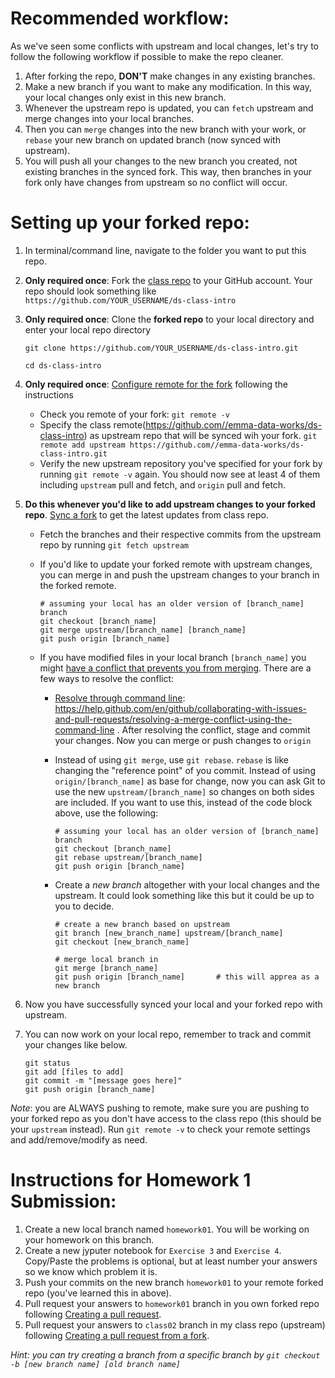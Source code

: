 # Recommended workflow:
As we've seen some conflicts with upstream and local changes, let's try to follow the following workflow if possible to make the repo cleaner.

1. After forking the repo, **DON'T** make changes in any existing branches.
2. Make a new branch if you want to make any modification. In this way, your local changes only exist in this new branch.
3. Whenever the upstream repo is updated, you can `fetch` upstream and merge changes into your local branches.
4. Then you can `merge` changes into the new branch with your work, or `rebase` your new branch on updated branch (now synced with upstream).
5. You will push all your changes to the new branch you created, not existing branches in the synced fork. This way, then branches in your fork only have changes from upstream so no conflict will occur.

# Setting up your forked repo:

1. In terminal/command line, navigate to the folder you want to put this repo.

2. **Only required once**: Fork the [class repo](https://github.com//emma-data-works/ds-class-intro) to your GitHub account. Your repo should look something like  
	`https://github.com/YOUR_USERNAME/ds-class-intro`

3. **Only required once**: Clone the **forked repo** to your local directory and enter your local repo directory
 
	```
	git clone https://github.com/YOUR_USERNAME/ds-class-intro.git
	
	cd ds-class-intro
	```

4. **Only required once**: [Configure remote for the fork](https://help.github.com/en/github/collaborating-with-issues-and-pull-requests/configuring-a-remote-for-a-fork) following the instructions
	- Check you remote of your fork: `git remote -v`
	- Specify the class remote(https://github.com//emma-data-works/ds-class-intro) as upstream repo that will be synced wih your fork. 
	  `git remote add upstream https://github.com//emma-data-works/ds-class-intro.git`
	- Verify the new upstream repository you've specified for your fork by running `git remote -v` again. You should now see at least 4 of them including `upstream` pull and fetch, and `origin` pull and fetch.
	
5. **Do this whenever you'd like to add upstream changes to your forked repo**. [Sync a fork](https://help.github.com/en/github/collaborating-with-issues-and-pull-requests/syncing-a-fork) to get the latest updates from class repo.
	
	- Fetch the branches and their respective commits from the upstream repo by running `git fetch upstream`
	- If you'd like to update your forked remote with upstream changes, you can merge in and push the upstream changes to your branch in the forked remote.
	
		```
		# assuming your local has an older version of [branch_name] branch
		git checkout [branch_name]
		git merge upstream/[branch_name] [branch_name]
		git push origin [branch_name]
		```

	- If you have modified files in your local branch `[branch_name]` you might [have a conflict that prevents you from merging](https://help.github.com/en/github/collaborating-with-issues-and-pull-requests/about-merge-conflicts). There are a few ways to resolve the conflict:
		- [Resolve through command line](https://help.github.com/en/github/collaborating-with-issues-and-pull-requests/resolving-a-merge-conflict-using-the-command-line): https://help.github.com/en/github/collaborating-with-issues-and-pull-requests/resolving-a-merge-conflict-using-the-command-line . After resolving the conflict, stage and commit your changes. Now you can merge or push changes to `origin`
		- Instead of using `git merge`, use `git rebase`. `rebase` is like changing the "reference point" of you commit. Instead of using `origin/[branch_name]` as base for change, now you can ask Git to use the new `upstream/[branch_name]` so changes on both sides are included. If you want to use this, instead of the code block above, use the following:

			```
			# assuming your local has an older version of [branch_name] branch
			git checkout [branch_name]
			git rebase upstream/[branch_name]
			git push origin [branch_name]
			```
		- Create a *new branch* altogether with your local changes and the upstream. It could look something like this but it could be up to you to decide.

			```
			# create a new branch based on upstream
			git branch [new_branch_name] upstream/[branch_name]
			git checkout [new_branch_name]
			
			# merge local branch in
			git merge [branch_name]
			git push origin [branch_name]       # this will apprea as a new branch
			```
			
6. Now you have successfully synced your local and your forked repo with upstream.	
7. You can now work on your local repo, remember to track and commit your changes like below.

	```
	git status
	git add [files to add]
	git commit -m "[message goes here]"
	git push origin [branch_name]
	```
*Note*:  you are ALWAYS pushing to remote, make sure you are pushing to your forked repo as you don't have access to the class repo (this should be your `upstream` instead). Run `git remote -v` to check your remote settings and add/remove/modify as need.

	
	
# Instructions for Homework 1 Submission:
1. Create a new local branch named `homework01`. You will be working on your homework on this branch.
2. Create a new jyputer notebook for `Exercise 3` and `Exercise 4`. Copy/Paste the problems is optional, but at least number your answers so we know which problem it is.
3. Push your commits on the new branch `homework01` to your remote forked repo (you've learned this in above).
4. Pull request your answers to `homework01` branch in you own forked repo following [Creating a pull request](https://help.github.com/en/github/collaborating-with-issues-and-pull-requests/creating-a-pull-request).
5. Pull request your answers to `class02` branch in my class repo (upstream) following [Creating a pull request from a fork](https://help.github.com/en/github/collaborating-with-issues-and-pull-requests/creating-a-pull-request-from-a-fork). 
	
*Hint: you can try creating a branch from a specific branch by `git checkout -b [new branch name] [old branch name]`*